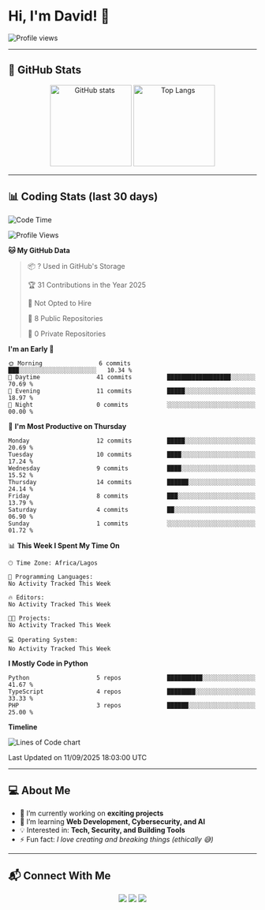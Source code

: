 # Hi, I'm David! 👋  

![Profile views](https://komarev.com/ghpvc/?username=Adenuga123&label=Profile%20views&color=blue&style=flat)

---

## 🚀 GitHub Stats  

<p align="center">
  <img src="https://github-readme-stats.vercel.app/api?username=Adenuga123&show_icons=true&theme=radical" alt="GitHub stats" height="165"/>
  <img src="https://github-readme-stats.vercel.app/api/top-langs/?username=Adenuga123&layout=compact&theme=radical" alt="Top Langs" height="165"/>
</p>

---

## 📊 Coding Stats (last 30 days)

<!--START_SECTION:waka-->
![Code Time](http://img.shields.io/badge/Code%20Time-0%20secs-blue)

![Profile Views](http://img.shields.io/badge/Profile%20Views-24-blue)

**🐱 My GitHub Data** 

> 📦 ? Used in GitHub's Storage 
 > 
> 🏆 31 Contributions in the Year 2025
 > 
> 🚫 Not Opted to Hire
 > 
> 📜 8 Public Repositories 
 > 
> 🔑 0 Private Repositories 
 > 
**I'm an Early 🐤** 

```text
🌞 Morning                6 commits           ███░░░░░░░░░░░░░░░░░░░░░░   10.34 % 
🌆 Daytime                41 commits          ██████████████████░░░░░░░   70.69 % 
🌃 Evening                11 commits          █████░░░░░░░░░░░░░░░░░░░░   18.97 % 
🌙 Night                  0 commits           ░░░░░░░░░░░░░░░░░░░░░░░░░   00.00 % 
```
📅 **I'm Most Productive on Thursday** 

```text
Monday                   12 commits          █████░░░░░░░░░░░░░░░░░░░░   20.69 % 
Tuesday                  10 commits          ████░░░░░░░░░░░░░░░░░░░░░   17.24 % 
Wednesday                9 commits           ████░░░░░░░░░░░░░░░░░░░░░   15.52 % 
Thursday                 14 commits          ██████░░░░░░░░░░░░░░░░░░░   24.14 % 
Friday                   8 commits           ███░░░░░░░░░░░░░░░░░░░░░░   13.79 % 
Saturday                 4 commits           ██░░░░░░░░░░░░░░░░░░░░░░░   06.90 % 
Sunday                   1 commits           ░░░░░░░░░░░░░░░░░░░░░░░░░   01.72 % 
```


📊 **This Week I Spent My Time On** 

```text
🕑︎ Time Zone: Africa/Lagos

💬 Programming Languages: 
No Activity Tracked This Week

🔥 Editors: 
No Activity Tracked This Week

🐱‍💻 Projects: 
No Activity Tracked This Week

💻 Operating System: 
No Activity Tracked This Week
```

**I Mostly Code in Python** 

```text
Python                   5 repos             ██████████░░░░░░░░░░░░░░░   41.67 % 
TypeScript               4 repos             ████████░░░░░░░░░░░░░░░░░   33.33 % 
PHP                      3 repos             ██████░░░░░░░░░░░░░░░░░░░   25.00 % 
```



**Timeline**

![Lines of Code chart](https://raw.githubusercontent.com/Adenuga123/Adenuga123/main/assets/bar_graph.png)


 Last Updated on 11/09/2025 18:03:00 UTC
<!--END_SECTION:waka-->

---

## 💻 About Me  

- 🔭 I’m currently working on **exciting projects**  
- 🌱 I’m learning **Web Development, Cybersecurity, and AI**  
- 💡 Interested in: **Tech, Security, and Building Tools**  
- ⚡ Fun fact: *I love creating and breaking things (ethically 😅)*  

---

## 📬 Connect With Me  

<p align="center">
  <a href="https://twitter.com/yourhandle" target="_blank"><img src="https://img.shields.io/badge/Twitter-1DA1F2?style=for-the-badge&logo=twitter&logoColor=white"/></a>
  <a href="https://linkedin.com/in/yourlink" target="_blank"><img src="https://img.shields.io/badge/LinkedIn-0077B5?style=for-the-badge&logo=linkedin&logoColor=white"/></a>
  <a href="https://yourwebsite.com" target="_blank"><img src="https://img.shields.io/badge/Portfolio-000000?style=for-the-badge&logo=About.me&logoColor=white"/></a>
</p>
